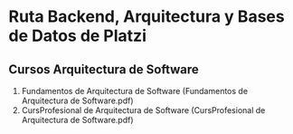# Ruta Backend, Arquitectura y Bases de Datos de Platzi


## Cursos Arquitectura de Software

1. Fundamentos de Arquitectura de Software (Fundamentos de Arquitectura de Software.pdf)
2. CursProfesional de Arquitectura de Software (CursProfesional de Arquitectura de Software.pdf)
